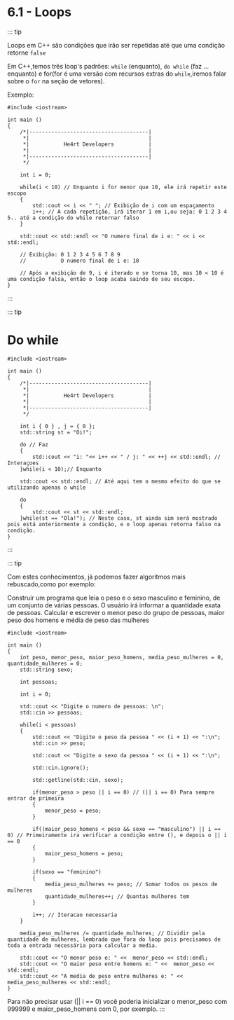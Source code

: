 # 6.1 - Loops

::: tip

Loops em C++ são condições que irão ser repetidas até que uma condição retorne `false`

Em C++,temos três loop's padrões: `while` (enquanto), `do while` (faz ... enquanto) e for(for é uma versão com recursos extras do `while`,iremos falar sobre o `for` na seção de vetores).

Exemplo:

```cpp{0}
#include <iostream>

int main () 
{
    /*|--------------------------------------|
     *|                                      |
     *|           He4rt Developers           |
     *|                                      |
     *|--------------------------------------|
     */

    int i = 0;

    while(i < 10) // Enquanto i for menor que 10, ele irá repetir este escopo
    {
        std::cout << i << " "; // Exibição de i com um espaçamento
        i++; // A cada repetição, irá iterar 1 em i,ou seja: 0 1 2 3 4 5.. até a condição do while retornar falso
    }

    std::cout << std::endl << "O numero final de i e: " << i << std::endl;

    // Exibição: 0 1 2 3 4 5 6 7 8 9
    //           O numero final de i e: 10

    // Após a exibição de 9, i é iterado e se torna 10, mas 10 < 10 é uma condição falsa, então o loop acaba saindo de seu escopo.
}
```
:::

::: tip

# Do while

```cpp{0}
#include <iostream>

int main () 
{
    /*|--------------------------------------|
     *|                                      |
     *|           He4rt Developers           |
     *|                                      |
     *|--------------------------------------|
     */

    int i { 0 } , j = { 0 };
    std::string st = "Oi!";

    do // Faz
    {
        std::cout << "i: "<< i++ << " / j: " << ++j << std::endl; // Interaçoes
    }while(i < 10);// Enquanto

    std::cout << std::endl; // Até aqui tem o mesmo efeito do que se utilizando apenas o while

    do 
    {
        std::cout << st << std::endl;
    }while(st == "Ola!"); // Neste caso, st ainda sim será mostrado pois está anteriormente a condição, e o loop apenas retorna falso na condição.
}
```
:::

::: tip

Com estes conhecimentos, já podemos fazer algoritmos mais rebuscado,como por exemplo:

Construir um programa que leia o peso e o sexo masculino e feminino, de um conjunto de várias pessoas. O usuário irá informar a quantidade exata de pessoas. Calcular e escrever o menor peso do grupo de pessoas, maior peso dos homens e média de peso das mulheres

```cpp{0}
#include <iostream>

int main () 
{
    int peso, menor_peso, maior_peso_homens, media_peso_mulheres = 0, quantidade_mulheres = 0;
    std::string sexo;

    int pessoas;

    int i = 0;

    std::cout << "Digite o numero de pessoas: \n";
    std::cin >> pessoas;

    while(i < pessoas) 
    {
        std::cout << "Digite o peso da pessoa " << (i + 1) << ":\n";
        std::cin >> peso;

        std::cout << "Digite o sexo da pessoa " << (i + 1) << ":\n";

        std::cin.ignore();

        std::getline(std::cin, sexo);

        if(menor_peso > peso || i == 0) // (|| i == 0) Para sempre entrar de primeira
        {
            menor_peso = peso;
        }

        if((maior_peso_homens < peso && sexo == "masculino") || i == 0) // Primeiramente ira verificar a condição entre (), e depois o || i == 0
        {
            maior_peso_homens = peso;
        }

        if(sexo == "feminino") 
        {
            media_peso_mulheres += peso; // Somar todos os pesos de mulheres
            quantidade_mulheres++; // Quantas mulheres tem
        }

        i++; // Iteracao necessaria
    }

    media_peso_mulheres /= quantidade_mulheres; // Dividir pela quantidade de mulheres, lembrado que fora do loop pois precisamos de toda a entrada necessária para calcular a media.

    std::cout << "O menor peso e: " <<  menor_peso << std::endl;
    std::cout << "O maior peso entre homens e: " <<  menor_peso << std::endl;
    std::cout << "A media de peso entre mulheres e: " <<  media_peso_mulheres << std::endl;
}
```

Para não precisar usar (|| i == 0) você poderia inicializar o menor_peso com 999999 e maior_peso_homens com 0, por exemplo.
:::
